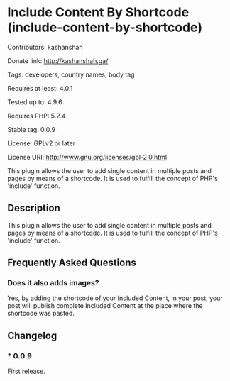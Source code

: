 # Include Content By Shortcode (include-content-by-shortcode)

Contributors: kashanshah

Donate link: http://kashanshah.ga/

Tags: developers, country names, body tag

Requires at least: 4.0.1

Tested up to: 4.9.6

Requires PHP: 5.2.4

Stable tag: 0.0.9

License: GPLv2 or later

License URI: http://www.gnu.org/licenses/gpl-2.0.html

This plugin allows the user to add single content in multiple posts and pages by means of a shortcode. It is used to fulfill the concept of PHP's 'include' function.

## Description

This plugin allows the user to add single content in multiple posts and pages by means of a shortcode. It is used to fulfill the concept of PHP's 'include' function.

## Frequently Asked Questions

### Does it also adds images?
Yes, by adding the shortcode of your Included Content, in your post, your post will publish complete Included Content at the place where the shortcode was pasted.

## Changelog
### * 0.0.9
First release.